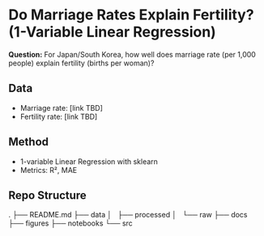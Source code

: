 # Do Marriage Rates Explain Fertility? (1-Variable Linear Regression)

**Question:** For Japan/South Korea, how well does marriage rate (per 1,000 people) explain fertility (births per woman)?

## Data
- Marriage rate: [link TBD]
- Fertility rate: [link TBD]

## Method
- 1-variable Linear Regression with sklearn
- Metrics: R², MAE

## Repo Structure
.
├── README.md
├── data
│   ├── processed
│   └── raw
├── docs
├── figures
├── notebooks
└── src